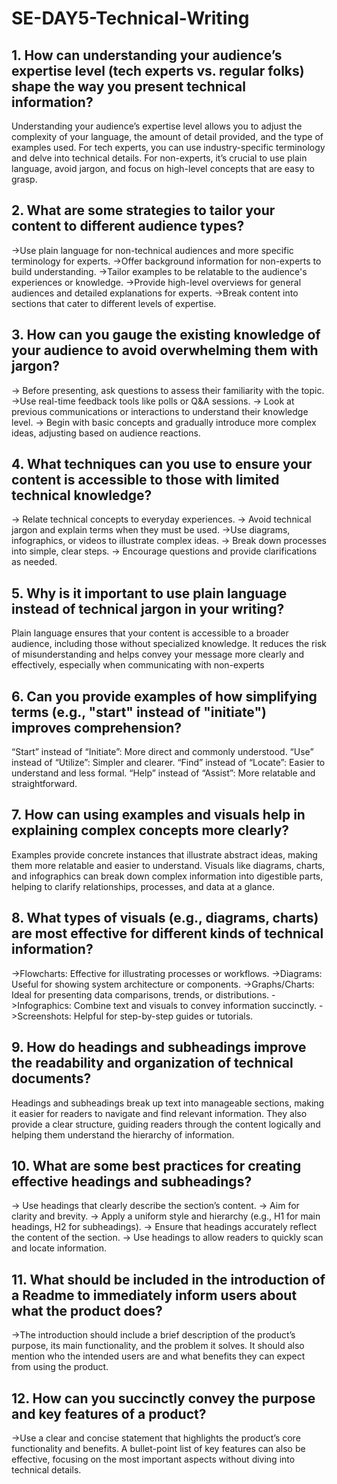 # SE-DAY5-Technical-Writing
## 1. How can understanding your audience’s expertise level (tech experts vs. regular folks) shape the way you present technical information?
Understanding your audience’s expertise level allows you to adjust the complexity of your language, the amount of detail provided, and the type of examples used. For tech experts, you can use industry-specific terminology and delve into technical details. For non-experts, it’s crucial to use plain language, avoid jargon, and focus on high-level concepts that are easy to grasp.

## 2. What are some strategies to tailor your content to different audience types?
->Use plain language for non-technical audiences and more specific terminology for experts.
 ->Offer background information for non-experts to build understanding.
->Tailor examples to be relatable to the audience's experiences or knowledge.
 ->Provide high-level overviews for general audiences and detailed explanations for experts.
->Break content into sections that cater to different levels of expertise.

## 3. How can you gauge the existing knowledge of your audience to avoid overwhelming them with jargon?
-> Before presenting, ask questions to assess their familiarity with the topic.
->Use real-time feedback tools like polls or Q&A sessions.
-> Look at previous communications or interactions to understand their knowledge level.
-> Begin with basic concepts and gradually introduce more complex ideas, adjusting based on audience reactions.

## 4. What techniques can you use to ensure your content is accessible to those with limited technical knowledge?
-> Relate technical concepts to everyday experiences.
-> Avoid technical jargon and explain terms when they must be used.
->Use diagrams, infographics, or videos to illustrate complex ideas.
-> Break down processes into simple, clear steps.
-> Encourage questions and provide clarifications as needed.

## 5. Why is it important to use plain language instead of technical jargon in your writing?
Plain language ensures that your content is accessible to a broader audience, including those without specialized knowledge. It reduces the risk of misunderstanding and helps convey your message more clearly and effectively, especially when communicating with non-experts

## 6. Can you provide examples of how simplifying terms (e.g., "start" instead of "initiate") improves comprehension?
“Start” instead of “Initiate”: More direct and commonly understood.
“Use” instead of “Utilize”: Simpler and clearer.
“Find” instead of “Locate”: Easier to understand and less formal.
“Help” instead of “Assist”: More relatable and straightforward.

## 7. How can using examples and visuals help in explaining complex concepts more clearly?
Examples provide concrete instances that illustrate abstract ideas, making them more relatable and easier to understand. Visuals like diagrams, charts, and infographics can break down complex information into digestible parts, helping to clarify relationships, processes, and data at a glance.

## 8. What types of visuals (e.g., diagrams, charts) are most effective for different kinds of technical information?
->Flowcharts: Effective for illustrating processes or workflows.
->Diagrams: Useful for showing system architecture or components.
->Graphs/Charts: Ideal for presenting data comparisons, trends, or distributions.
->Infographics: Combine text and visuals to convey information succinctly.
->Screenshots: Helpful for step-by-step guides or tutorials.

## 9. How do headings and subheadings improve the readability and organization of technical documents?
Headings and subheadings break up text into manageable sections, making it easier for readers to navigate and find relevant information. They also provide a clear structure, guiding readers through the content logically and helping them understand the hierarchy of information.

## 10. What are some best practices for creating effective headings and subheadings?
-> Use headings that clearly describe the section’s content.
-> Aim for clarity and brevity.
-> Apply a uniform style and hierarchy (e.g., H1 for main headings, H2 for subheadings).
-> Ensure that headings accurately reflect the content of the section.
-> Use headings to allow readers to quickly scan and locate information.

## 11. What should be included in the introduction of a Readme to immediately inform users about what the product does?
->The introduction should include a brief description of the product’s purpose, its main functionality, and the problem it solves. It should also mention who the intended users are and what benefits they can expect from using the product.
## 12. How can you succinctly convey the purpose and key features of a product?
->Use a clear and concise statement that highlights the product’s core functionality and benefits. A bullet-point list of key features can also be effective, focusing on the most important aspects without diving into technical details.
